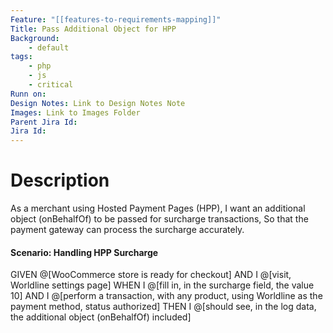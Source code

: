 ```yaml
---
Feature: "[[features-to-requirements-mapping]]"
Title: Pass Additional Object for HPP
Background:
    - default
tags:
    - php
    - js
    - critical
Runn on:
Design Notes: Link to Design Notes Note
Images: Link to Images Folder
Parent Jira Id: 
Jira Id: 
---
```


# Description

As a merchant using Hosted Payment Pages (HPP),
I want an additional object (onBehalfOf) to be passed for surcharge transactions,
So that the payment gateway can process the surcharge accurately.

#### Scenario: Handling HPP Surcharge

GIVEN @[WooCommerce store is ready for checkout]
AND I @[visit, Worldline settings page]
WHEN I @[fill in, in the surcharge field, the value 10]
AND I @[perform a transaction, with any product, using Worldline as the payment method, status authorized]
THEN I @[should see, in the log data, the additional object (onBehalfOf) included]

